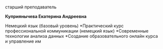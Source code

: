 старший преподаватель



**Куприянычева Екатерина Андреевна**

Немецкий язык (базовый уровень)
	*Практический курс профессиональной коммуникации (немецкий язык)
	*Современные технологии анализа данных
	*Создание образовательного онлайн курса и управление им